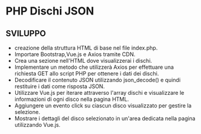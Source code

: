 # PHP Dischi JSON

## SVILUPPO

- creazione della struttura HTML di base nel file index.php.
- Importare Bootstrap,Vue.js e Axios tramite CDN.
- Crea una sezione nell'HTML dove visualizzerai i dischi.
- Implementare un metodo che utilizzerà Axios per effettuare una richiesta GET allo script PHP per ottenere i dati dei dischi.
- Decodificare il contenuto JSON utilizzando json_decode() e quindi restituire i dati come risposta JSON.
- Utilizzare Vue.js per iterare attraverso l'array dischi e visualizzare le informazioni di ogni disco nella pagina HTML.
- Aggiungere un evento click su ciascun disco visualizzato per gestire la selezione.
- Mostrare i dettagli del disco selezionato in un'area dedicata nella pagina utilizzando Vue.js.
